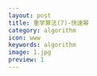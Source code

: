 ```yaml
---
layout: post
title: 重学算法(7)-快速幂
category: algorithm
icon: www
keywords: algorithm
image: 1.jpg
preview: 1
---
```


